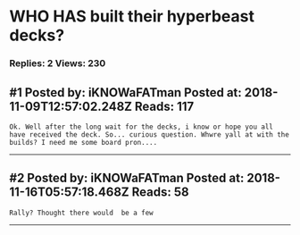# WHO HAS built their hyperbeast decks?

### Replies: 2 Views: 230

## \#1 Posted by: iKNOWaFATman Posted at: 2018-11-09T12:57:02.248Z Reads: 117

```
Ok. Well after the long wait for the decks, i know or hope you all have received the deck. So... curious question. Whwre yall at with the builds? I need me some board pron....
```

---
## \#2 Posted by: iKNOWaFATman Posted at: 2018-11-16T05:57:18.468Z Reads: 58

```
Rally? Thought there would  be a few
```

---
